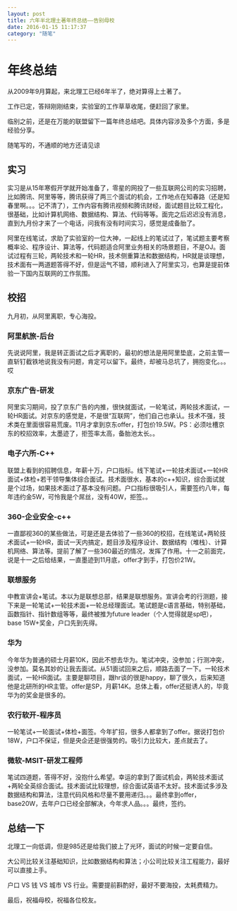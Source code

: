 ```yaml
---
layout: post
title: 六年半北理土著年终总结——告别母校
date: 2016-01-15 11:17:37
category: "随笔"
---
```



# 年终总结


从2009年9月算起，来北理工已经6年半了，绝对算得上土著了。

工作已定，答辩刚刚结束，实验室的工作草草收尾，便赶回了家里。

临别之前，还是在万能的联盟留下一篇年终总结吧。具体内容涉及多个方面，多是经验分享。

随笔写的，不通顺的地方还请见谅

## 实习

实习是从15年寒假开学就开始准备了，零星的网投了一些互联网公司的实习招聘，比如腾讯、阿里等等，腾讯获得了两三个面试的机会，工作地点在知春路（还是知春里啊。。。记不清了），工作内容有腾讯视频和腾讯财经，面试题目比较工程化，很基础，比如计算机网络、数据结构、算法、代码等等。面完之后迟迟没有消息，直到九月份才来了一个电话，问我有没有时间实习，感觉是成备胎了。

阿里在线笔试，求助了实验室的一位大神，一起线上的笔试过了，笔试题主要考察概率论、程序设计、算法等，代码题适合阿里业务相关的场景题目，不是OJ。面试过程有三轮，两轮技术和一轮HR，技术侧重算法和数据结构，HR就是谈理想，技术面有一两道题答得不好，但是运气不错，顺利进入了阿里实习，也算是提前体验一下国内互联网的工作氛围。

## 校招

九月初，从阿里离职，专心海投。

### 阿里航旅-后台

先说说阿里，我是转正面试之后才离职的，最初的想法是用阿里垫底，之前主管一直斩钉截铁地说我没有问题，肯定可以留下。最终，却被马总坑了，拥抱变化。。。哎

### 京东广告-研发

阿里实习期间，投了京东广告的内推，很快就面试，一轮笔试，两轮技术面试，一轮HR面试。对京东的感觉是，不是很“互联网”，他们自己也承认。技术不强，技术类在里面很容易荒废。11月才拿到京东offer，打包价19.5W。PS：必须吐槽京东的校招效率，太墨迹了，拒签率太高，备胎池太长。。

### 电子六所-C++

联盟上看到的招聘信息，年薪十万，户口指标。线下笔试+一轮技术面试+一轮HR面试+体检+若干领导集体综合面试。技术面很水，基本的c++知识，综合面试就是个过场，如果技术面过了基本没有问题。户口指标很吸引人，需要签约八年，每年违约金5W，可怜我是个屌丝，没有40W，拒签。。

### 360-企业安全-c++

一直鄙视360的某些做法，可是还是去体验了一些360的校招，在线笔试+两轮技术面试+一轮HR，面试一天内搞定，题目涉及程序设计、数据结构（堆栈）、计算机网络、算法等。提前了解了一些360最近的情况，发挥了作用。十一之前面完，说是十一之后给结果，一直墨迹到11月底，offer才到手，打包价21W。

### 联想服务

中教宣讲会+笔试。本以为是联想总部，结果是联想服务。宣讲会考的行测题，接下来是一轮笔试+一轮技术面+一轮总经理面试。笔试题是c语言基础，特别基础，函数指针、指针数组等等，最终被推为future leader（个人觉得就是sp吧），base 15W+奖金，户口先到先得。

### 华为

今年华为普通的硕士月薪10K，因此不想去华为。笔试冲突，没参加；行测冲突，没参加。莫名其妙的让我去面试。从51面试回来之后，顺路去面了一下。一轮技术面试，一轮HR面试。主要是聊项目，跟hr谈的很是happy，聊了很久，后来知道他是北研所的HR主管。offer是SP，月薪14K。总体上看，offer还挺诱人的，毕竟华为的奖金是很多的。

### 农行软开-程序员

一轮笔试+一轮面试+体检+面签。今年扩招，很多人都拿到了offer。据说打包价18W，户口不保证，但是央企还是很强势的。吸引力比较大，差点就去了。

### 微软-MSIT-研发工程师

笔试四道题，答得不好，没抱什么希望。幸运的拿到了面试机会，两轮技术面试+两轮全英综合面试。技术面试比较理想，综合面试英语不太好。技术面试多涉及数据结构和算法，注意代码风格和尽量不要用递归。。。最终拿到offer，base20W，去年户口已经全部解决，今年求人品。。。最终，签约。

## 总结一下

北理工一向低调，但是985还是给我们披上了光环，面试的时候一定要自信。

大公司比较关注基础知识，比如数据结构和算法；小公司比较关注工程能力，最好可以直接上手。

户口 VS  钱 VS 城市 VS 行业。需要提前斟酌好，最好不要海投，太耗费精力。

最后，祝福母校，祝福各位校友。



